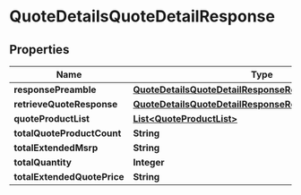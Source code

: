 

# QuoteDetailsQuoteDetailResponse


## Properties

| Name | Type | Description | Notes |
|------------ | ------------- | ------------- | -------------|
|**responsePreamble** | [**QuoteDetailsQuoteDetailResponseResponsePreamble**](QuoteDetailsQuoteDetailResponseResponsePreamble.md) |  |  [optional] |
|**retrieveQuoteResponse** | [**QuoteDetailsQuoteDetailResponseRetrieveQuoteResponse**](QuoteDetailsQuoteDetailResponseRetrieveQuoteResponse.md) |  |  [optional] |
|**quoteProductList** | [**List&lt;QuoteProductList&gt;**](QuoteProductList.md) |  |  [optional] |
|**totalQuoteProductCount** | **String** |  |  [optional] |
|**totalExtendedMsrp** | **String** |  |  [optional] |
|**totalQuantity** | **Integer** |  |  [optional] |
|**totalExtendedQuotePrice** | **String** |  |  [optional] |



